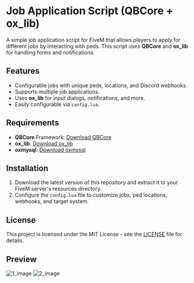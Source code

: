 
# Job Application Script (QBCore + ox_lib)

A simple job application script for FiveM that allows players to apply for different jobs by interacting with peds. This script uses **QBCore** and **ox_lib** for handling forms and notifications.


## Features
- Configurable jobs with unique peds, locations, and Discord webhooks.
- Supports multiple job applications.
- Uses **ox_lib** for input dialogs, notifications, and more.
- Easily configurable via `config.lua`.

## Requirements
- **QBCore** Framework: [Download QBCore](https://github.com/qbcore-framework)
- **ox_lib**: [Download ox_lib](https://github.com/overextended/ox_lib)  
- **oxmysql**: [Download oxmysql](https://github.com/overextended/oxmysql)

## Installation
1. Download the latest version of this repository and extract it to your FiveM server's resources directory.
2. Configure the `config.lua` file to customize jobs, ped locations, webhooks, and target system.

## License
This project is licensed under the MIT License - see the [LICENSE](LICENSE) file for details.

## Preview
![1_image](https://github.com/user-attachments/assets/6c7ad1a2-b2c3-4836-ba8b-39ff27ee8f78)
![2_image](https://github.com/user-attachments/assets/888de754-4506-4d00-bea0-c5625ee24072)
